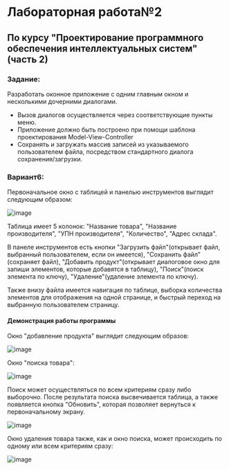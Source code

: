 # Лабораторная работа№2 #

## По курсу "Проектирование программного обеспечения интеллектуальных систем"(часть 2)

### Задание:

Разработать оконное приложение с одним главным окном и несколькими дочерними диалогами.
- Вызов диалогов осуществляется через соответствующие пункты меню.
- Приложение должно быть построено при помощи шаблона проектирования Model-View-Controller
- Сохранять и загружать массив записей из указываемого пользователем файла, посредством стандартного диалога сохранения/загрузки. 

### Вариант6:

Первоначальное окно с таблицей и панелью инструментов выглядит следующим образом:

![image](https://github.com/kvetkod/ppois-2-2024/assets/115100299/e94d61c4-410c-4b02-82ec-96c4e552af58)


Таблица имеет 5 колонок: "Название товара", "Название производителя", "УПН производителя", "Количество", "Адрес склада".

В панеле инструментов есть кнопки "Загрузить файл"(открывает файл, выбранный пользователем, если он имеется), "Сохранить файл"(сохраняет файл), "Добавить продукт"(открывает диалоговое окно для запиши элементов, которые добавятся в таблицу), "Поиск"(поиск элемента по ключу), "Удаление"(удаление элемента по ключу).

Также внизу файла имеется навигация по таблице, выборка количества элементов для отображения на одной странице, и быстрый переход на выбранную пользователем страницу.

#### Демонстрация работы программы

Окно "добавление продукта" выглядит следующим образов:

![image](https://github.com/kvetkod/ppois-2-2024/assets/115100299/1b6d91bd-8f3a-490d-b0cd-7806465a1a98)

Окно "поиска товара":

![image](https://github.com/kvetkod/ppois-2-2024/assets/115100299/ce381902-73c7-4c7d-a49d-a6600ef330d9)


Поиск может осуществляться по всем критериям сразу либо выборочно. После результата поиска высвечивается таблица, а также появляется кнопка "Обновить", которая позволяет вернуться к первоначальному экрану.

![image](https://github.com/kvetkod/ppois-2-2024/assets/115100299/514a8b0d-f385-410b-a58f-176ca98b8de7)


Окно удаления товара также, как и окно поиска, может происходить по одному или всем критериям сразу:

![image](https://github.com/kvetkod/ppois-2-2024/assets/115100299/73699562-5e16-4ed7-90f9-1a893a198c3f)











